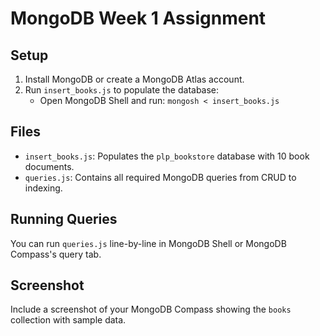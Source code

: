 
# MongoDB Week 1 Assignment

## Setup
1. Install MongoDB or create a MongoDB Atlas account.
2. Run `insert_books.js` to populate the database:
   - Open MongoDB Shell and run: `mongosh < insert_books.js`

## Files
- `insert_books.js`: Populates the `plp_bookstore` database with 10 book documents.
- `queries.js`: Contains all required MongoDB queries from CRUD to indexing.

## Running Queries
You can run `queries.js` line-by-line in MongoDB Shell or MongoDB Compass's query tab.

## Screenshot
Include a screenshot of your MongoDB Compass showing the `books` collection with sample data.
